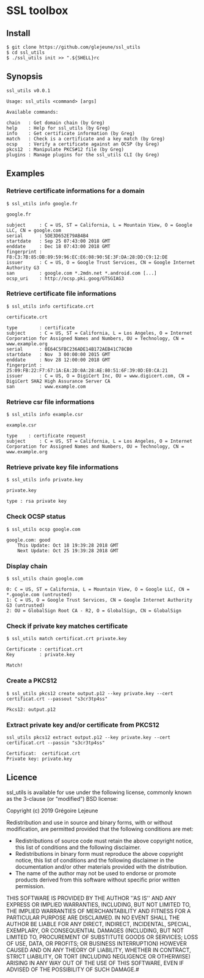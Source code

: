 # SSL toolbox

## Install

```
$ git clone https://github.com/glejeune/ssl_utils
$ cd ssl_utils
$ ./ssl_utils init >> ".${SHELL}rc
```

## Synopsis

```
ssl_utils v0.0.1

Usage: ssl_utils <command> [args]

Available commands:

chain   : Get domain chain (by Greg)
help    : Help for ssl_utils (by Greg)
info    : Get certificate information (by Greg)
match   : Check is a certificate and a key match (by Greg)
ocsp    : Verify a certificate against an OCSP (by Greg)
pkcs12  : Manipulate PKCS#12 file (by Greg)
plugins : Manage plugins for the ssl_utils CLI (by Greg)
```

## Examples

### Retrieve certificate informations for a domain

```
$ ssl_utils info google.fr

google.fr

subject     : C = US, ST = California, L = Mountain View, O = Google LLC, CN = google.com
serial      : 5DE3D652E79AB4B4
startdate   : Sep 25 07:43:00 2018 GMT
enddate     : Dec 18 07:43:00 2018 GMT
fingerprint : F8:C3:7B:85:DB:89:59:96:EC:E6:08:90:5E:3F:DA:28:DD:C9:12:DE
issuer      : C = US, O = Google Trust Services, CN = Google Internet Authority G3
san         : google.com *.2mdn.net *.android.com [...]
ocsp_uri    : http://ocsp.pki.goog/GTSGIAG3
```

### Retrieve certificate file informations

```
$ ssl_utils info certificate.crt

certificate.crt

type        : certificate
subject     : C = US, ST = California, L = Los Angeles, O = Internet Corporation for Assigned Names and Numbers, OU = Technology, CN = www.example.org
serial      : 0E64C5FBC236ADE14B172AEB41C78CB0
startdate   : Nov  3 00:00:00 2015 GMT
enddate     : Nov 28 12:00:00 2018 GMT
fingerprint : 25:09:FB:22:F7:67:1A:EA:2D:0A:28:AE:80:51:6F:39:0D:E0:CA:21
issuer      : C = US, O = DigiCert Inc, OU = www.digicert.com, CN = DigiCert SHA2 High Assurance Server CA
san         : www.example.com
```

### Retrieve csr file informations

```
$ ssl_utils info example.csr

example.csr

type    : certificate request
subject     : C = US, ST = California, L = Los Angeles, O = Internet Corporation for Assigned Names and Numbers, OU = Technology, CN = www.example.org
```

### Retrieve private key file informations

```
$ ssl_utils info private.key

private.key

type : rsa private key
```

### Check OCSP status

```
$ ssl_utils ocsp google.com

google.com: good
	This Update: Oct 18 19:39:28 2018 GMT
	Next Update: Oct 25 19:39:28 2018 GMT
```

### Display chain

```
$ ssl_utils chain google.com

0: C = US, ST = California, L = Mountain View, O = Google LLC, CN = *.google.com (untrusted)
1: C = US, O = Google Trust Services, CN = Google Internet Authority G3 (untrusted)
2: OU = GlobalSign Root CA - R2, O = GlobalSign, CN = GlobalSign
```

### Check if private key matches certificate

```
$ ssl_utils match certificat.crt private.key

Certificate : certificat.crt
Key         : private.key

Match!
```

### Create a PKCS12

```
$ ssl_utils pkcs12 create output.p12 --key private.key --cert certificat.crt --passout "s3cr3tp4ss"

Pkcs12: output.p12
```

### Extract private key and/or certificate from PKCS12

```
ssl_utils pkcs12 extract output.p12 --key private.key --cert certificat.crt --passin "s3cr3tp4ss"

Certificat:  certificat.crt
Private key: private.key
```

## Licence

ssl_utils is available for use under the following license, commonly known as the 3-clause (or "modified") BSD license:

Copyright (c) 2019 Grégoire Lejeune<br />

Redistribution and use in source and binary forms, with or without modification, are permitted provided that the following conditions are met:

* Redistributions of source code must retain the above copyright notice, this list of conditions and the following disclaimer.
* Redistributions in binary form must reproduce the above copyright notice, this list of conditions and the following disclaimer in the documentation and/or other materials provided with the distribution.
* The name of the author may not be used to endorse or promote products derived from this software without specific prior written permission.

THIS SOFTWARE IS PROVIDED BY THE AUTHOR ''AS IS'' AND ANY EXPRESS OR IMPLIED WARRANTIES, INCLUDING, BUT NOT LIMITED TO, THE IMPLIED WARRANTIES OF MERCHANTABILITY AND FITNESS FOR A PARTICULAR PURPOSE ARE DISCLAIMED. IN NO EVENT SHALL THE AUTHOR BE LIABLE FOR ANY DIRECT, INDIRECT, INCIDENTAL, SPECIAL, EXEMPLARY, OR CONSEQUENTIAL DAMAGES (INCLUDING, BUT NOT LIMITED TO, PROCUREMENT OF SUBSTITUTE GOODS OR SERVICES; LOSS OF USE, DATA, OR PROFITS; OR BUSINESS INTERRUPTION) HOWEVER CAUSED AND ON ANY THEORY OF LIABILITY, WHETHER IN CONTRACT, STRICT LIABILITY, OR TORT (INCLUDING NEGLIGENCE OR OTHERWISE) ARISING IN ANY WAY OUT OF THE USE OF THIS SOFTWARE, EVEN IF ADVISED OF THE POSSIBILITY OF SUCH DAMAGE.#

